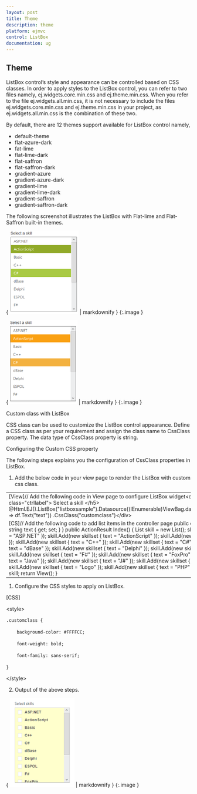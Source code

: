 ```yaml
---
layout: post
title: Theme
description: theme
platform: ejmvc
control: ListBox
documentation: ug
---
```


## Theme

ListBox control’s style and appearance can be controlled based on CSS classes. In order to apply styles to the ListBox control, you can refer to two files namely, ej.widgets.core.min.css and ej.theme.min.css. When you refer to the file ej.widgets.all.min.css, it is not necessary to include the files ej.widgets.core.min.css and ej.theme.min.css in your project, as ej.widgets.all.min.css is the combination of these two. 

By default, there are 12 themes support available for ListBox control namely,

* default-theme
* flat-azure-dark
* fat-lime
* flat-lime-dark
* flat-saffron
* flat-saffron-dark
* gradient-azure
* gradient-azure-dark
* gradient-lime
* gradient-lime-dark
* gradient-saffron
* gradient-saffron-dark

The following screenshot illustrates the ListBox with Flat-lime and Flat-Saffron built-in themes.

{ ![C:/Users/Rajaveni/Desktop/docs/UG images/blog/flatlime.png](Theme_images/Theme_img1.png) | markdownify }
{:.image }


{ ![C:/Users/Rajaveni/Desktop/docs/UG images/blog/flatsaffron.png](Theme_images/Theme_img2.png) | markdownify }
{:.image }


Custom class with ListBox 

CSS class can be used to customize the ListBox control appearance. Define a CSS class as per your requirement and assign the class name to CssClass property. The data type of CssClass property is string. 

Configuring the Custom CSS property

The following steps explains you the configuration of CssClass properties in ListBox.

1. Add the below code in your view page to render the ListBox with custom css class.



<table>
<tr>
<td>
[View]// Add the following code in View page to configure ListBox widget&lt;div id="control"&gt;    &lt;h5 class="ctrllabel"&gt;        Select a skill    &lt;/h5&gt;    @Html.EJ().ListBox("listboxsample").Datasource((IEnumerable<ug_listbox.controllers.skillset>)ViewBag.datasource).ListBoxFields(df => df.Text("text")) .CssClass("customclass")&lt;/div&gt;</td></tr>
<tr>
<td>
[CS]// Add the following code to add list items in the controller page        public class skillset        {            public string text { get; set; }        }        public ActionResult Index()        {            List<skillset> skill = new List<skillset>();            skill.Add(new skillset { text = "ASP.NET" });            skill.Add(new skillset { text = "ActionScript" });            skill.Add(new skillset { text = "Basic" });            skill.Add(new skillset { text = "C++" });            skill.Add(new skillset { text = "C#" });            skill.Add(new skillset { text = "dBase" });            skill.Add(new skillset { text = "Delphi" });            skill.Add(new skillset { text = "ESPOL" });            skill.Add(new skillset { text = "F#" });            skill.Add(new skillset { text = "FoxPro" });            skill.Add(new skillset { text = "Java" });            skill.Add(new skillset { text = "J#" });            skill.Add(new skillset { text = "Lisp" });            skill.Add(new skillset { text = "Logo" });            skill.Add(new skillset { text = "PHP" });            ViewBag.datasource = skill;            return View();        }</td></tr>
</table>




1. Configure the CSS styles to apply on ListBox.



[CSS]  

&lt;style&gt;

    .customclass {

        background-color: #FFFFCC;

        font-weight: bold;

        font-family: sans-serif;

    }

&lt;/style&gt;



2. Output of the above steps.


{ ![](Theme_images/Theme_img3.png) | markdownify }
{:.image }


